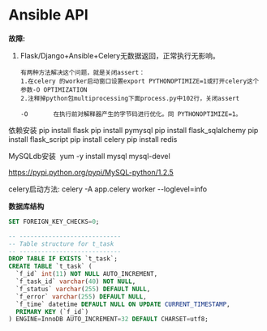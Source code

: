 # Ansible API

**故障:**

1. Flask/Django+Ansible+Celery无数据返回，正常执行无影响。

   ```shell	
   有两种方法解决这个问题，就是关闭assert：
   1.在celery 的worker启动窗口设置export PYTHONOPTIMIZE=1或打开celery这个参数-O OPTIMIZATION
   2.注释掉python包multiprocessing下面process.py中102行，关闭assert

   -O       在执行前对解释器产生的字节码进行优化。同 PYTHONOPTIMIZE=1。
   ```

依赖安装
 pip install flask
 pip install pymysql
 pip install flask_sqlalchemy
 pip install flask_script
 pip install celery
 pip install redis
 
  MySQLdb安装
  yum -y install mysql mysql-devel
  
  https://pypi.python.org/pypi/MySQL-python/1.2.5

celery启动方法:
celery -A app.celery worker --loglevel=info

**数据库结构**
```sql
SET FOREIGN_KEY_CHECKS=0;

-- ----------------------------
-- Table structure for t_task
-- ----------------------------
DROP TABLE IF EXISTS `t_task`;
CREATE TABLE `t_task` (
  `f_id` int(11) NOT NULL AUTO_INCREMENT,
  `f_task_id` varchar(40) NOT NULL,
  `f_status` varchar(255) DEFAULT NULL,
  `f_error` varchar(255) DEFAULT NULL,
  `f_time` datetime DEFAULT NULL ON UPDATE CURRENT_TIMESTAMP,
  PRIMARY KEY (`f_id`)
) ENGINE=InnoDB AUTO_INCREMENT=32 DEFAULT CHARSET=utf8;
```
